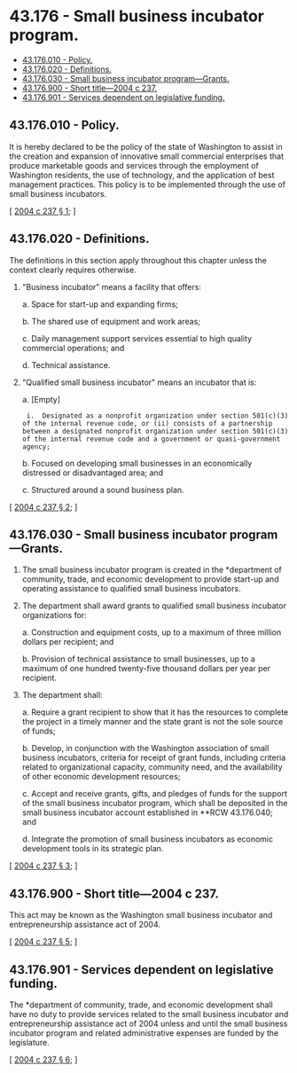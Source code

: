 # 43.176 - Small business incubator program.
* [43.176.010 - Policy.](#43176010---policy)
* [43.176.020 - Definitions.](#43176020---definitions)
* [43.176.030 - Small business incubator program—Grants.](#43176030---small-business-incubator-programgrants)
* [43.176.900 - Short title—2004 c 237.](#43176900---short-title2004-c-237)
* [43.176.901 - Services dependent on legislative funding.](#43176901---services-dependent-on-legislative-funding)
## 43.176.010 - Policy.
It is hereby declared to be the policy of the state of Washington to assist in the creation and expansion of innovative small commercial enterprises that produce marketable goods and services through the employment of Washington residents, the use of technology, and the application of best management practices. This policy is to be implemented through the use of small business incubators.

\[ [2004 c 237 § 1](http://lawfilesext.leg.wa.gov/biennium/2003-04/Pdf/Bills/Session%20Laws/House/2784-S.SL.pdf?cite=2004%20c%20237%20§%201); \]

## 43.176.020 - Definitions.
The definitions in this section apply throughout this chapter unless the context clearly requires otherwise.

1. "Business incubator" means a facility that offers:

    a.  Space for start-up and expanding firms;

    b.  The shared use of equipment and work areas;

    c.  Daily management support services essential to high quality commercial operations; and

    d.  Technical assistance.

2. "Qualified small business incubator" means an incubator that is:

    a.  [Empty]

        i.  Designated as a nonprofit organization under section 501(c)(3) of the internal revenue code, or (ii) consists of a partnership between a designated nonprofit organization under section 501(c)(3) of the internal revenue code and a government or quasi-government agency;

    b.  Focused on developing small businesses in an economically distressed or disadvantaged area; and

    c.  Structured around a sound business plan.

\[ [2004 c 237 § 2](http://lawfilesext.leg.wa.gov/biennium/2003-04/Pdf/Bills/Session%20Laws/House/2784-S.SL.pdf?cite=2004%20c%20237%20§%202); \]

## 43.176.030 - Small business incubator program—Grants.
1. The small business incubator program is created in the *department of community, trade, and economic development to provide start-up and operating assistance to qualified small business incubators.

2. The department shall award grants to qualified small business incubator organizations for:

    a.  Construction and equipment costs, up to a maximum of three million dollars per recipient; and

    b.  Provision of technical assistance to small businesses, up to a maximum of one hundred twenty-five thousand dollars per year per recipient.

3. The department shall:

    a.  Require a grant recipient to show that it has the resources to complete the project in a timely manner and the state grant is not the sole source of funds;

    b.  Develop, in conjunction with the Washington association of small business incubators, criteria for receipt of grant funds, including criteria related to organizational capacity, community need, and the availability of other economic development resources;

    c.  Accept and receive grants, gifts, and pledges of funds for the support of the small business incubator program, which shall be deposited in the small business incubator account established in **RCW 43.176.040; and

    d.  Integrate the promotion of small business incubators as economic development tools in its strategic plan.

\[ [2004 c 237 § 3](http://lawfilesext.leg.wa.gov/biennium/2003-04/Pdf/Bills/Session%20Laws/House/2784-S.SL.pdf?cite=2004%20c%20237%20§%203); \]

## 43.176.900 - Short title—2004 c 237.
This act may be known as the Washington small business incubator and entrepreneurship assistance act of 2004.

\[ [2004 c 237 § 5](http://lawfilesext.leg.wa.gov/biennium/2003-04/Pdf/Bills/Session%20Laws/House/2784-S.SL.pdf?cite=2004%20c%20237%20§%205); \]

## 43.176.901 - Services dependent on legislative funding.
The *department of community, trade, and economic development shall have no duty to provide services related to the small business incubator and entrepreneurship assistance act of 2004 unless and until the small business incubator program and related administrative expenses are funded by the legislature.

\[ [2004 c 237 § 6](http://lawfilesext.leg.wa.gov/biennium/2003-04/Pdf/Bills/Session%20Laws/House/2784-S.SL.pdf?cite=2004%20c%20237%20§%206); \]

